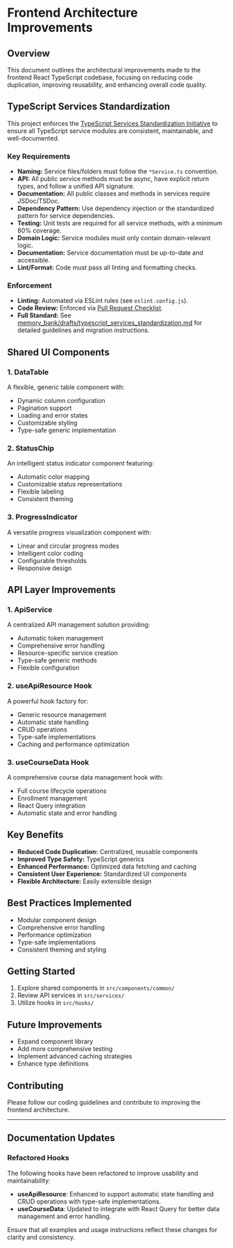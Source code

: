# Frontend Architecture Improvements

## Overview

This document outlines the architectural improvements made to the frontend React TypeScript codebase, focusing on reducing code duplication, improving reusability, and enhancing overall code quality.

## TypeScript Services Standardization

This project enforces the [TypeScript Services Standardization Initiative](../memory_bank/tasks/Task_TYPESCRIPT-SERVICES-STANDARDIZATION-001.md) to ensure all TypeScript service modules are consistent, maintainable, and well-documented.

### Key Requirements
- **Naming:** Service files/folders must follow the `*Service.ts` convention.
- **API:** All public service methods must be async, have explicit return types, and follow a unified API signature.
- **Documentation:** All public classes and methods in services require JSDoc/TSDoc.
- **Dependency Pattern:** Use dependency injection or the standardized pattern for service dependencies.
- **Testing:** Unit tests are required for all service methods, with a minimum 80% coverage.
- **Domain Logic:** Service modules must only contain domain-relevant logic.
- **Documentation:** Service documentation must be up-to-date and accessible.
- **Lint/Format:** Code must pass all linting and formatting checks.

### Enforcement
- **Linting:** Automated via ESLint rules (see `eslint.config.js`).
- **Code Review:** Enforced via [Pull Request Checklist](../../.github/PULL_REQUEST_TEMPLATE.md).
- **Full Standard:** See [memory_bank/drafts/typescript_services_standardization.md](../memory_bank/drafts/typescript_services_standardization.md) for detailed guidelines and migration instructions.

## Shared UI Components

### 1. DataTable

A flexible, generic table component with:

- Dynamic column configuration
- Pagination support
- Loading and error states
- Customizable styling
- Type-safe generic implementation

### 2. StatusChip

An intelligent status indicator component featuring:

- Automatic color mapping
- Customizable status representations
- Flexible labeling
- Consistent theming

### 3. ProgressIndicator

A versatile progress visualization component with:

- Linear and circular progress modes
- Intelligent color coding
- Configurable thresholds
- Responsive design

## API Layer Improvements

### 1. ApiService

A centralized API management solution providing:

- Automatic token management
- Comprehensive error handling
- Resource-specific service creation
- Type-safe generic methods
- Flexible configuration

### 2. useApiResource Hook

A powerful hook factory for:

- Generic resource management
- Automatic state handling
- CRUD operations
- Type-safe implementations
- Caching and performance optimization

### 3. useCourseData Hook

A comprehensive course data management hook with:

- Full course lifecycle operations
- Enrollment management
- React Query integration
- Automatic state and error handling

## Key Benefits

- **Reduced Code Duplication:** Centralized, reusable components
- **Improved Type Safety:** TypeScript generics
- **Enhanced Performance:** Optimized data fetching and caching
- **Consistent User Experience:** Standardized UI components
- **Flexible Architecture:** Easily extensible design

## Best Practices Implemented

- Modular component design
- Comprehensive error handling
- Performance optimization
- Type-safe implementations
- Consistent theming and styling

## Getting Started

1. Explore shared components in `src/components/common/`
2. Review API services in `src/services/`
3. Utilize hooks in `src/hooks/`

## Future Improvements

- Expand component library
- Add more comprehensive testing
- Implement advanced caching strategies
- Enhance type definitions

## Contributing

Please follow our coding guidelines and contribute to improving the frontend architecture.

---

## Documentation Updates

### Refactored Hooks

The following hooks have been refactored to improve usability and maintainability:

- **useApiResource**: Enhanced to support automatic state handling and CRUD operations with type-safe implementations.
- **useCourseData**: Updated to integrate with React Query for better data management and error handling.

Ensure that all examples and usage instructions reflect these changes for clarity and consistency.
